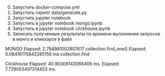 0) Запустить docker-compose.yml
1) Запустить скрипт data/generate.py
2) Запустить jupyter notebook 
3) Запустить в jupyter notebook  mongo.ipynb
4) Запустить в jupyter notebook  clickhouse.ipynb
5) Записать полученные результаты по времени выполнения запросов в монго и кликхаусе в файл

MONGO
Elapsed: 2.794981002807617 collection.find_one()
Elapsed: 0.08416175842285156 ms collection.find

Clickhouse
Elapsed: 40.90309143066406 ms.
Elapsed: 7.729053497314453 ms.

